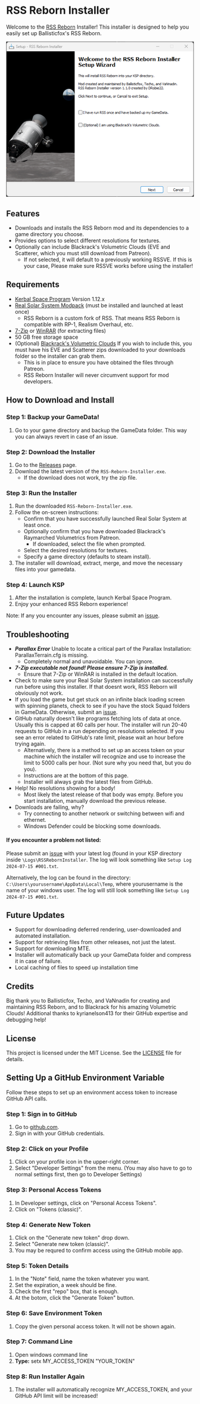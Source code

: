 # RSS Reborn Installer

Welcome to the [RSS Reborn](https://github.com/RSS-Reborn/RSS-Reborn) Installer! This installer is designed to help you easily set up Ballisticfox's RSS Reborn.

![RSS Reborn Installer](https://github.com/drobie22/RSS-Reborn-Installer/blob/main/Images/V1-1-0wizard.png)

## Features

- Downloads and installs the RSS Reborn mod and its dependencies to a game directory you choose. 
- Provides options to select different resolutions for textures.
- Optionally can include Blackrack's Volumetric Clouds (EVE and Scatterer, which you must still download from Patreon).
  - If not selected, it will default to a previously working RSSVE. If this is your case, Please make sure RSSVE works before using the installer!

## Requirements

- [Kerbal Space Program](https://www.kerbalspaceprogram.com/) Version 1.12.x
- [Real Solar System Modpack](https://github.com/KSP-RO/RealSolarSystem) (must be installed and launched at least once)
	- RSS Reborn is a custom fork of RSS. That means RSS Reborn is compatible with RP-1, Realism Overhaul, etc.
- [7-Zip](https://www.7-zip.org/download.html) or [WinRAR](https://www.win-rar.com/) (for extracting files)
- 50 GB free storage space
- (Optional) [Blackrack's Volumetric Clouds](https://www.patreon.com/blackrack) If you wish to include this, you must have his EVE and Scatterer zips downloaded to your downloads folder so the installer can grab them. 
    - This is in place to ensure you have obtained the files through Patreon. 
    - RSS Reborn Installer will never circumvent support for mod developers. 

## How to Download and Install

### Step 1: Backup your GameData!

1. Go to your game directory and backup the GameData folder. This way you can always revert in case of an issue.

### Step 2: Download the Installer

1. Go to the [Releases](https://github.com/drobie22/RSS-Reborn-Installer/releases) page.
2. Download the latest version of the `RSS-Reborn-Installer.exe`.
   - If the download does not work, try the zip file.

### Step 3: Run the Installer

1. Run the downloaded `RSS-Reborn-Installer.exe`.
2. Follow the on-screen instructions:
   - Confirm that you have successfully launched Real Solar System at least once.
   - Optionally confirm that you have downloaded Blackrack's Raymarched Volumetrics from Patreon.
       - If downloaded, select the file when prompted.
   - Select the desired resolutions for textures.
   - Specify a game directory (defaults to steam install). 
3. The installer will download, extract, merge, and move the necessary files into your gamedata.

### Step 4: Launch KSP

1. After the installation is complete, launch Kerbal Space Program.
2. Enjoy your enhanced RSS Reborn experience!

Note: If any you encounter any issues, please submit an [issue](https://github.com/drobie22/RSS-Reborn-Installer/issues).

## Troubleshooting

- ***Parallax Error*** Unable to locate a critical part of the Parallax Installation: ParallaxTerrain.cfg is missing.
    - Completely normal and unavoidable. You can ignore.
- ***7-Zip executable not found! Please ensure 7-Zip is installed.***
    - Ensure that 7-Zip or WinRAR is installed in the default location.
- Check to make sure your Real Solar System installation can successfully run before using this installer. If that doesnt work, RSS Reborn will obviously not work. 
- If you load the game but get stuck on an infinite black loading screen with spinning planets, check to see if you have the stock Squad folders in GameData. Otherwise, submit an [issue](https://github.com/drobie22/RSS-Reborn-Installer/issues).
- GitHub naturally doesn't like programs fetching lots of data at once. Usually this is capped at 60 calls per hour. The installer will run 20-40 requests to GitHub in a run depending on resolutions selected. If you see an error related to GitHub's rate limit, please wait an hour before trying again. 
    - Alternatively, there is a method to set up an access token on your machine which the installer will recognize and use to increase the limit to 5000 calls per hour. (Not sure why you need that, but you do you). 
    - Instructions are at the bottom of this page.
    - Installer will always grab the latest files from GitHub.
- Help! No resolutions showing for a body! 
    - Most likely the latest release of that body was empty. Before you start installation, manually download the previous release.
- Downloads are failing, why?
    - Try connecting to another network or switching between wifi and ethernet. 
    - Windows Defender could be blocking some downloads.
 
#### If you encounter a problem not listed:

Please submit an [issue](https://github.com/drobie22/RSS-Reborn-Installer/issues) with your latest log (found in your KSP directory inside `\Logs\RSSRebornInstaller`. 
The log will look something like `Setup Log 2024-07-15 #001.txt`.

Alternatively, the log can be found in the directory: `C:\Users\yourusername\AppData\Local\Temp`, where yourusername is the name of your windows user. 
The log will still look something like `Setup Log 2024-07-15 #001.txt`.

## Future Updates

- Support for downloading deferred rendering, user-downloaded and automated installation. 
- Support for retrieving files from other releases, not just the latest.
- Support for downloading MTE.
- Installer will automatically back up your GameData folder and compress it in case of failure.
- Local caching of files to speed up installation time

## Credits

Big thank you to Ballisticfox, Techo, and VaNnadin for creating and maintaining RSS Reborn, and to Blackrack for his amazing Volumetric Clouds!
Additional thanks to kyrianelson413 for their GitHub expertise and debugging help!

## License

This project is licensed under the MIT License. See the [LICENSE](https://github.com/drobie22/RSS-Reborn-Installer/blob/main/Licenses/LICENSE) file for details.

## Setting Up a GitHub Environment Variable

Follow these steps to set up an environment access token to increase GitHub API calls.

### Step 1: Sign in to GitHub
1. Go to [github.com](https://github.com).
2. Sign in with your GitHub credentials.

### Step 2: Click on your Profile
1. Click on your profile icon in the upper-right corner.
2. Select "Developer Settings" from the menu.
(You may also have to go to normal settings first, then go to Developer Settings)

### Step 3: Personal Access Tokens
1. In Developer settings, click on "Personal Access Tokens".
2. Click on "Tokens (classic)".

### Step 4: Generate New Token
1. Click on the "Generate new token" drop down.
2. Select "Generate new token (classic)".
3. You may be requred to confirm access using the GitHub mobile app.

### Step 5: Token Details
1. In the "Note" field, name the token whatever you want.
2. Set the expiration, a week should be fine.
3. Check the first "repo" box, that is enough.
4. At the botom, click the "Generate Token" button.

### Step 6: Save Environment Token
1. Copy the given personal access token. It will not be shown again.

### Step 7: Command Line
1. Open windows command line
2. **Type:** setx MY_ACCESS_TOKEN "YOUR_TOKEN"

### Step 8: Run Installer Again
1. The installer will automatically recognize MY_ACCESS_TOKEN, and your GitHub API limit will be increased!


